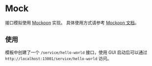 # Mock

接口模拟使用 [Mockoon](https://mockoon.com/) 实现。
具体使用方式请参考 [Mockoon 文档](https://mockoon.com/docs/latest/)。

## 使用

模板中创建了一个 `/service/hello-world` 接口，使用 GUI 启动后可以通过 `http://localhost:13001/service/hello-world` 访问。
